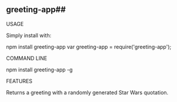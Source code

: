 ## greeting-app##


USAGE

Simply install with:

npm install greeting-app
var greeting-app = require('greeting-app');


COMMAND LINE

npm install greeting-app -g


FEATURES

Returns a greeting with a randomly generated Star Wars quotation. 
